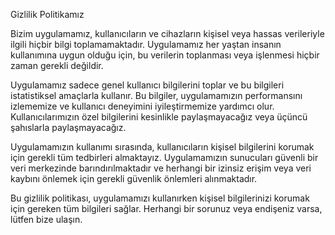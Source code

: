 Gizlilik Politikamız

Bizim uygulamamız, kullanıcıların ve cihazların kişisel veya hassas verileriyle ilgili hiçbir bilgi toplamamaktadır. Uygulamamız her yaştan insanın kullanımına uygun olduğu için, bu verilerin toplanması veya işlenmesi hiçbir zaman gerekli değildir.

Uygulamamız sadece genel kullanıcı bilgilerini toplar ve bu bilgileri istatistiksel amaçlarla kullanır. Bu bilgiler, uygulamamızın performansını izlememize ve kullanıcı deneyimini iyileştirmemize yardımcı olur. Kullanıcılarımızın özel bilgilerini kesinlikle paylaşmayacağız veya üçüncü şahıslarla paylaşmayacağız.

Uygulamamızın kullanımı sırasında, kullanıcıların kişisel bilgilerini korumak için gerekli tüm tedbirleri almaktayız. Uygulamamızın sunucuları güvenli bir veri merkezinde barındırılmaktadır ve herhangi bir izinsiz erişim veya veri kaybını önlemek için gerekli güvenlik önlemleri alınmaktadır.

Bu gizlilik politikası, uygulamamızı kullanırken kişisel bilgilerinizi korumak için gereken tüm bilgileri sağlar. Herhangi bir sorunuz veya endişeniz varsa, lütfen bize ulaşın.
